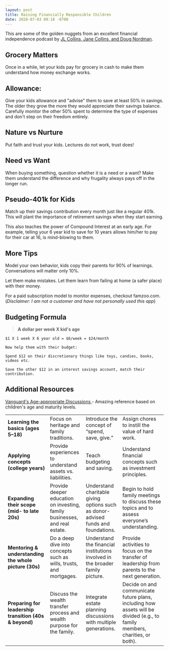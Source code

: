 ```yaml
---
layout: post
title: Raising Financially Responsible Children
date: 2020-07-03 09:18 -0700
---
```


This are some of the golden nuggets from an excellent financial independence podcast by [JL Collins, Jane Collins, and Doug Nordman](https://html5-player.libsyn.com/embed/episode/id/7539545/height/90/theme/custom/autoplay/no/autonext/no/thumbnail/yes/preload/no/no_addthis/no/direction/backward/render-playlist/no/custom-color/87A93A/).

## Grocery Matters

Once in a while, let your kids pay for grocery in cash to make them understand how money exchange works.

## Allowance:

Give your kids allowance and "advise" them to save at least 50% in savings. The older they grow the more they would appreciate their savings balance. Carefully monitor the other 50% spent to determine the type of expenses and don't step on their freedom entirely.

## Nature vs Nurture

Put faith and trust your kids. Lectures do not work, trust does!

## Need vs Want

When buying something, question whether it is a need or a want? Make them understand the difference and why frugality always pays off in the longer run.

## Pseudo-401k for Kids

Match up their savings contribution every month just like a regular 401k. This will plant the importance of retirement savings when they start earning.

This also teaches the power of Compound Interest at an early age. For example, telling your 6 year kid to save for 10 years allows him/her to pay for their car at 16, is mind-blowing to them.

## More Tips

Model your own behavior, kids copy their parents for 90% of learnings. Conversations will matter only 10%.

Let them make mistakes. Let them learn from failing at home (a safer place) with their money.

For a paid subscription model to monitor expenses, checkout famzoo.com. (_Disclaimer: I am not a customer and have not personally used this app_)

## Budgeting Formula

> **A dollar per week X kid's age**

```
$1 X 1 week X 6 year old = $6/week = $24/month

Now help them with their budget:

Spend $12 on their discretionary things like toys, candies, books, videos etc.

Save the other $12 in an interest savings account, match their contribution.
```

## Additional Resources

[Vanguard's Age-appropriate Discussions ](https://vanguardblog.com/2019/05/31/talking-to-your-kids-about-wealth-how-when-to-begin/) - Amazing reference based on children's age and maturity levels.

|                                                        |                                                                            |                                                                                   |                                                                                                                             |
| ------------------------------------------------------ | -------------------------------------------------------------------------- | --------------------------------------------------------------------------------- | --------------------------------------------------------------------------------------------------------------------------- |
| **Learning the basics (ages 5–18)**                    | Focus on heritage and family traditions.                                   | Introduce the concept of “spend, save, give.”                                     | Assign chores to instill the value of hard work.                                                                            |
| **Applying concepts (college years)**                  | Provide experiences to understand assets vs. liabilities.                  | Teach budgeting and saving.                                                       | Understand financial concepts such as investment principles.                                                                |
| **Expanding their scope (mid- to late 20s)**           | Provide deeper education on investing, family businesses, and real estate. | Understand charitable giving options such as donor-advised funds and foundations. | Begin to hold family meetings to discuss these topics and to assess everyone’s understanding.                               |
| **Mentoring & understanding the whole picture (30s)**  | Do a deep dive into concepts such as wills, trusts, and mortgages.         | Understand the financial institutions involved in the broader family picture.     | Provide activities to focus on the transfer of leadership from parents to the next generation.                              |
| **Preparing for leadership transition (40s & beyond)** | Discuss the wealth transfer process and wealth purpose for the family.     | Integrate estate planning discussions with multiple generations.                  | Decide on and communicate future plans, including how assets will be divided (e.g., to family members, charities, or both). |
